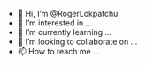 - 👋 Hi, I’m @RogerLokpatchu
- 👀 I’m interested in ...
- 🌱 I’m currently learning ...
- 💞️ I’m looking to collaborate on ...
- 📫 How to reach me ...

<!---
RogerLokpatchu/RogerLokpatchu is a ✨ special ✨ repository because its `README.md` (this file) appears on your GitHub profile.
You can click the Preview link to take a look at your changes.
--->
